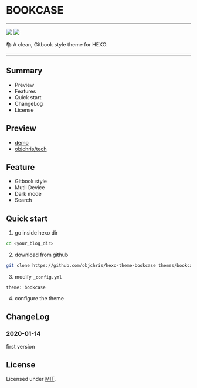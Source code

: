 # BOOKCASE
---

![](https://img.shields.io/badge/Release-v1.0.0-green.svg?style=flat)
![](https://img.shields.io/badge/License-MIT-blue.svg?style=flat)

📚 A clean, Gitbook style theme for HEXO. 

---
## Summary
- Preview
- Features
- Quick start
- ChangeLog
- License

## Preview
- [demo]()
- [objchris/tech]()

## Feature
- Gitbook style
- Mutil Device
- Dark mode
- Search

## Quick start
1. go inside hexo dir
``` bash
cd <your_blog_dir>
```
2. download from github
``` bash
git clone https://github.com/objchris/hexo-theme-bookcase themes/bookcase
```
3. modify `_config.yml`
``` 
theme: bookcase
```
4. configure the theme

## ChangeLog
### 2020-01-14
first version

## License
Licensed under [MIT](https://github.com/objchris/hexo-theme-bookcase/blob/master/LICENSE).